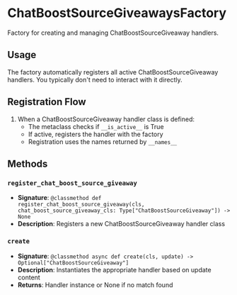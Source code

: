 # ChatBoostSourceGiveawaysFactory

Factory for creating and managing ChatBoostSourceGiveaway handlers.

## Usage

The factory automatically registers all active ChatBoostSourceGiveaway handlers. 
You typically don't need to interact with it directly.

## Registration Flow

1. When a ChatBoostSourceGiveaway handler class is defined:
   - The metaclass checks if `__is_active__` is True
   - If active, registers the handler with the factory
   - Registration uses the names returned by `__names__`

## Methods

### `register_chat_boost_source_giveaway`
- **Signature**: `@classmethod def register_chat_boost_source_giveaway(cls, chat_boost_source_giveaway_cls: Type["ChatBoostSourceGiveaway"]) -> None`
- **Description**: Registers a new ChatBoostSourceGiveaway handler class

### `create`
- **Signature**: `@classmethod async def create(cls, update) -> Optional["ChatBoostSourceGiveaway"]`
- **Description**: Instantiates the appropriate handler based on update content
- **Returns**: Handler instance or None if no match found

